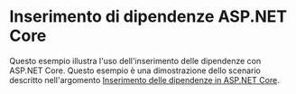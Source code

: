 # <a name="aspnet-core-dependency-injection"></a>Inserimento di dipendenze ASP.NET Core

Questo esempio illustra l'uso dell'inserimento delle dipendenze con ASP.NET Core. Questo esempio è una dimostrazione dello scenario descritto nell'argomento [Inserimento delle dipendenze in ASP.NET Core](https://docs.microsoft.com/aspnet/core/fundamentals/dependency-injection).
